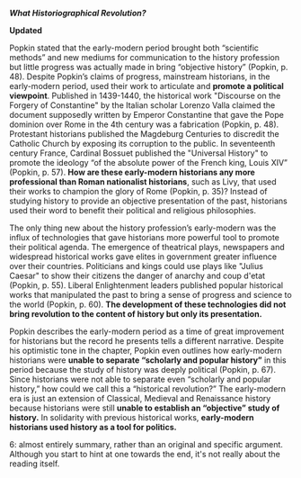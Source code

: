 ***What Historiographical Revolution?*** 

**Updated**

Popkin stated that the early-modern period brought both “scientific methods” and new mediums for communication to the history profession but little progress was actually made in bring “objective history” (Popkin, p. 48). Despite Popkin’s claims of progress, mainstream historians, in the early-modern period, used their work to articulate and **promote a political viewpoint**. Published in 1439-1440, the historical work "Discourse on the Forgery of Constantine" by the Italian scholar Lorenzo Valla claimed the document supposedly written by Emperor Constantine that gave the Pope dominion over Rome in the 4th century was a fabrication (Popkin, p. 48). Protestant historians published the Magdeburg Centuries to discredit the Catholic Church by exposing its corruption to the public. In seventeenth century France, Cardinal Bossuet published the "Universal History" to promote the ideology “of the absolute power of the French king, Louis XIV” (Popkin, p. 57). **How are these early-modern historians any more professional than Roman nationalist historians**, such as Livy, that used their works to champion the glory of Rome (Popkin, p. 35)? Instead of studying history to provide an objective presentation of the past, historians used their word to benefit their political and religious philosophies. 

The only thing new about the history profession’s early-modern was the influx of technologies that gave historians more powerful tool to promote their political agenda. The emergence of theatrical plays, newspapers and widespread historical works gave elites in government greater influence over their countries. Politicians and kings could use plays like "Julius Caesar" to show their citizens the danger of anarchy and coup d'etat (Popkin, p. 55). Liberal Enlightenment leaders published popular historical works that manipulated the past to bring a sense of progress and science to the world (Popkin, p. 60). **The development of these technologies did not bring revolution to the content of history but only its presentation.** 

Popkin describes the early-modern period as a time of great improvement for historians but the record he presents tells a different narrative. Despite his optimistic tone in the chapter, Popkin even outlines how early-modern historians were **unable to separate “scholarly and popular history”** in this period because the study of history was deeply political (Popkin, p. 67). Since historians were not able to separate even “scholarly and popular history,” how could we call this a “historical revolution?” The early-modern era is just an extension of Classical, Medieval and Renaissance history because historians were still **unable to establish an “objective” study of history.** In solidarity with previous historical works, **early-modern historians used history as a tool for politics.**


6: almost entirely summary, rather than an original and specific argument. Although you start to hint at one towards the end, it's not really about the reading itself.
